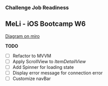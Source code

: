 ### Challenge Job Readiness
## MeLi - iOS Bootcamp W6

[Diagram on miro](https://miro.com/app/board/uXjVPUKKsug=/?share_link_id=579019473164)

**TODO**
 - [ ] Refactor to MVVM
 - [ ] Apply ScrollView to *ItemDetailView*
 - [ ] Add Spinner for loading state
 - [ ] Display error message for connection error
 - [ ] Customize navBar
